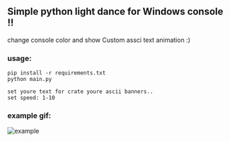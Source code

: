 ## Simple python light dance for Windows console !!

change console color and show Custom assci text animation :)

### usage:

```
pip install -r requirements.txt
python main.py

set youre text for crate youre ascii banners..
set speed: 1-10

```

### example gif:

![example](https://user-images.githubusercontent.com/77416478/118489165-c4533500-b731-11eb-8163-4ecaf00454be.gif)

